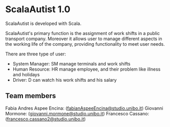 # ScalaAutist 1.0

ScalaAutist is developed with Scala.

ScalaAutist's primary function is the assignment of work shifts in a public transport company.
Moreover it allows user to manage different aspects in the working life of the company, 
providing functionality to meet user needs.

There are three type of user: 
 - System Manager: SM manage terminals and work shifts
 - Human Resource: HR manage employee, and their problem like illness and holidays 
 - Driver: D can watch his work shifts and his salary
 
## Team members

Fabia Andres Aspee Encina: (fabianAspeeEncina@studio.unibo.it)
Giovanni Mormone: (giovanni.mormone@studio.unibo.it)
Francesco Cassano: (francesco.cassano2@studio.unibo.it)
 
 